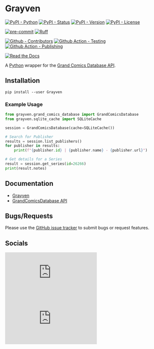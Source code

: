 # Grayven

[![PyPI - Python](https://img.shields.io/pypi/pyversions/Grayven.svg?logo=Python&label=Python&style=flat-square)](https://pypi.python.org/pypi/Grayven/)
[![PyPI - Status](https://img.shields.io/pypi/status/Grayven.svg?logo=Python&label=Status&style=flat-square)](https://pypi.python.org/pypi/Grayven/)
[![PyPI - Version](https://img.shields.io/pypi/v/Grayven.svg?logo=Python&label=Version&style=flat-square)](https://pypi.python.org/pypi/Grayven/)
[![PyPI - License](https://img.shields.io/pypi/l/Grayven.svg?logo=Python&label=License&style=flat-square)](https://opensource.org/licenses/MIT)

[![pre-commit](https://img.shields.io/badge/pre--commit-enabled-informational?logo=pre-commit&style=flat-square)](https://github.com/pre-commit/pre-commit)
[![Ruff](https://img.shields.io/badge/ruff-enabled-informational?logo=ruff&style=flat-square)](https://github.com/astral-sh/ruff)

[![Github - Contributors](https://img.shields.io/github/contributors/Buried-In-Code/Grayven.svg?logo=Github&label=Contributors&style=flat-square)](https://github.com/Buried-In-Code/Grayven/graphs/contributors)
[![Github Action - Testing](https://img.shields.io/github/actions/workflow/status/Buried-In-Code/Grayven/testing.yaml?branch=main&logo=Github&label=Testing&style=flat-square)](https://github.com/Buried-In-Code/Grayven/actions/workflows/testing.yaml)
[![Github Action - Publishing](https://img.shields.io/github/actions/workflow/status/Buried-In-Code/Grayven/publishing.yaml?branch=main&logo=Github&label=Publishing&style=flat-square)](https://github.com/Buried-In-Code/Grayven/actions/workflows/publishing.yaml)

[![Read the Docs](https://img.shields.io/readthedocs/grayven?label=Read-the-Docs&logo=Read-the-Docs&style=flat-square)](https://grayven.readthedocs.io/en/stable)

A [Python](https://www.python.org/) wrapper for the [Grand Comics Database API](https://github.com/GrandComicsDatabase/gcd-django/wiki/API).

## Installation

```console
pip install --user Grayven
```

### Example Usage

```python
from grayven.grand_comics_database import GrandComicsDatabase
from grayven.sqlite_cache import SQLiteCache

session = GrandComicsDatabase(cache=SQLiteCache())

# Search for Publisher
results = session.list_publishers()
for publisher in results:
    print(f"{publisher.id} | {publisher.name} - {publisher.url}")

# Get details for a Series
result = session.get_series(id=26266)
print(result.notes)
```

## Documentation

- [Grayven](https://grayven.readthedocs.io/en/stable)
- [GrandComicsDatabase API](https://github.com/GrandComicsDatabase/gcd-django/wiki/API)

## Bugs/Requests

Please use the [GitHub issue tracker](https://github.com/Buried-In-Code/Grayven/issues) to submit bugs or request features.

## Socials

[![Social - Matrix](https://img.shields.io/matrix/metron-general:matrix.org?label=Metron%20General&logo=matrix&style=for-the-badge)](https://matrix.to/#/#metron-general:matrix.org)
[![Social - Matrix](https://img.shields.io/matrix/metron-devel:matrix.org?label=Metron%20Development&logo=matrix&style=for-the-badge)](https://matrix.to/#/#metron-development:matrix.org)
